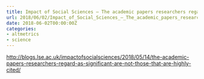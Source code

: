 ```yaml
---
title: Impact of Social Sciences – The academic papers researchers regard as significant are not those that are highly cited
url: 2018/06/02/Impact_of_Social_Sciences_–_The_academic_papers_researchers_regard_as_significant_are_not_those_that_are_highly_cited/
date: 2018-06-02T00:00:00Z
categories:
- altmetrics
- science
---
```



<a href=http://blogs.lse.ac.uk/impactofsocialsciences/2018/05/14/the-academic-papers-researchers-regard-as-significant-are-not-those-that-are-highly-cited/>http://blogs.lse.ac.uk/impactofsocialsciences/2018/05/14/the-academic-papers-researchers-regard-as-significant-are-not-those-that-are-highly-cited/</a>